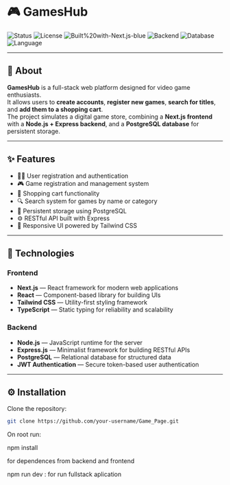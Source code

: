 # 🎮 GamesHub

![Status](https://img.shields.io/badge/status-active-success.svg)
![License](https://img.shields.io/badge/license-MIT-blue.svg)
![Built%20with-Next.js-blue](https://img.shields.io/badge/built%20with-Next.js-blue)
![Backend](https://img.shields.io/badge/backend-Node.js%20%2B%20Express-green)
![Database](https://img.shields.io/badge/database-PostgreSQL-blue)
![Language](https://img.shields.io/badge/language-TypeScript-blueviolet)

---

## 📖 About

**GamesHub** is a full-stack web platform designed for video game enthusiasts.  
It allows users to **create accounts**, **register new games**, **search for titles**, and **add them to a shopping cart**.  
The project simulates a digital game store, combining a **Next.js frontend** with a **Node.js + Express backend**, and a **PostgreSQL database** for persistent storage.

---

## ✨ Features

- 🧑‍💻 User registration and authentication
- 🎮 Game registration and management system
- 🛒 Shopping cart functionality
- 🔍 Search system for games by name or category
- 💾 Persistent storage using PostgreSQL
- ⚙️ RESTful API built with Express
- 📱 Responsive UI powered by Tailwind CSS

---

## 🧰 Technologies

### **Frontend**

- **Next.js** — React framework for modern web applications
- **React** — Component-based library for building UIs
- **Tailwind CSS** — Utility-first styling framework
- **TypeScript** — Static typing for reliability and scalability

### **Backend**

- **Node.js** — JavaScript runtime for the server
- **Express.js** — Minimalist framework for building RESTful APIs
- **PostgreSQL** — Relational database for structured data
- **JWT Authentication** — Secure token-based user authentication

---

## ⚙️ Installation

Clone the repository:

```bash
git clone https://github.com/your-username/Game_Page.git
```
On root run:

npm install 

for dependences from backend and frontend
 
npm run dev :  for run fullstack aplication
